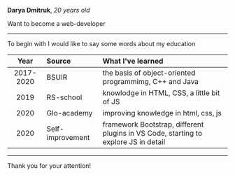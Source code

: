 **Darya Dmitruk**, *20 years old*

Want to become a web-developer
***
To begin with I would like to say some words about my education

|Year     | Source         | What I've learned
|:------: |:---------------|:----------------------------------------------------------------------------------- 
|2017-2020| BSUIR          | the basis of object-oriented programmimg, C++ and Java
|2019     | RS-school      | knowlodge in HTML, CSS, a little bit of JS
|2020     | Glo-academy    | improving knowledge in html, css, js
|2020     |Self-improvement| framework Bootstrap, different plugins in VS Code, starting to explore JS in detail
***
Thank you for your attention!
